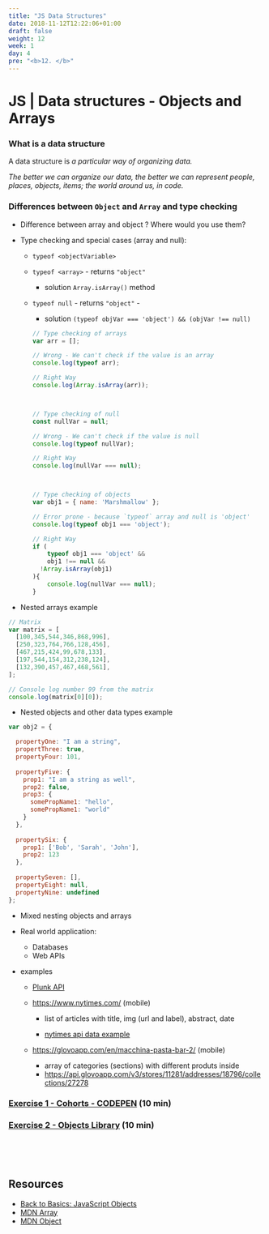 ```yaml
---
title: "JS Data Structures"
date: 2018-11-12T12:22:06+01:00
draft: false
weight: 12
week: 1
day: 4
pre: "<b>12. </b>"
---
```


# JS | Data structures - Objects and Arrays



### What is a data structure

A data structure is *a particular way of organizing data.*

*The better we can organize our data, the better we can represent people, places, objects, items; the world around us, in code.*





### Differences between `Object` and `Array` and type checking

- Difference between array and object ? Where would you use them?

  

- Type checking and special cases (array and null):

  - `typeof <objectVariable>`

    

  - `typeof <array>` - returns  `"object"`

    - solution `Array.isArray()` method

  

  - `typeof null` - returns `"object"`  - 

    - solution `(typeof objVar === 'object') && (objVar !== null)`

    
    
    ```js
    // Type checking of arrays
    var arr = [];
    
    // Wrong - We can't check if the value is an array
    console.log(typeof arr);
    
    // Right Way
    console.log(Array.isArray(arr));
    
    
    
    // Type checking of null
    const nullVar = null;
    
    // Wrong - We can't check if the value is null
    console.log(typeof nullVar);
    
    // Right Way
    console.log(nullVar === null);
    
    
    
    // Type checking of objects
    var obj1 = { name: 'Marshmallow' };
    
    // Error prone - because `typeof` array and null is 'object' 
    console.log(typeof obj1 === 'object');
    
    // Right Way
    if (
    	typeof obj1 === 'object' && 
    	obj1 !== null && 
      !Array.isArray(obj1)
    ){
    	console.log(nullVar === null);  
    }
    
    ```
    
    

- Nested arrays example

```js
// Matrix
var matrix = [
  [100,345,544,346,868,996],
  [250,323,764,766,128,456],
  [467,215,424,99,678,133],
  [197,544,154,312,238,124],
  [132,390,457,467,468,561],
];

// Console log number 99 from the matrix
console.log(matrix[0][0]);
```



- Nested objects and other data types example

```js
var obj2 = {

  propertyOne: "I am a string",
  propertThree: true,
  propertyFour: 101,
  
  propertyFive: {
    prop1: "I am a string as well",
    prop2: false,    
    prop3: {
      somePropName1: "hello",
      somePropName1: "world"
    }
  },
    
  propertySix: {
    prop1: ['Bob', 'Sarah', 'John'],
    prop2: 123
  },
  
  propertySeven: [],
  propertyEight: null,
  propertyNine: undefined
};
```





- Mixed nesting objects and arrays



- Real world application:
  - Databases
  - Web APIs

  

- examples
  - [Plunk API](<https://api.punkapi.com/v2/beers/random>)
  - https://www.nytimes.com/ (mobile)

    - list of articles with title, img (url and label), abstract, date

    - [nytimes api data example](<https://content.api.nytimes.com/svc/topics/v2/markets>) 

  - https://glovoapp.com/en/macchina-pasta-bar-2/ (mobile)
    - array of categories (sections) with different produts inside
    - https://api.glovoapp.com/v3/stores/11281/addresses/18796/collections/27278





### [Exercise 1 - Cohorts - CODEPEN](https://codepen.io/Denzelzeldi/pen/poozjzG?editors=0011) **(10 min)**

### [Exercise 2 - Objects Library](https://gist.github.com/ross-u/b46b1a4c725b9555186c65799f07c4e3) (10 min)



<br>

​	

## Resources

- [Back to Basics: JavaScript Objects](https://www.sitepoint.com/back-to-basics-javascript-object-syntax/)
- [MDN Array](https://developer.mozilla.org/en-US/docs/Web/JavaScript/Reference/Global_Objects/Array)
- [MDN Object](https://developer.mozilla.org/en-US/docs/Web/JavaScript/Reference/Global_Objects/Object)


